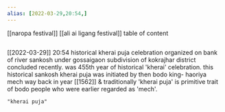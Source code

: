 ```yaml
---
alias: [2022-03-29,20:54,]
---
```

[[naropa festival]] [[ali ai ligang festival]]
table of content
```toc
```

[[2022-03-29]] 20:54
historical kherai puja celebration organized on bank of river sankosh under gossaigaon subdivision of kokrajhar district concluded recently.
was 455th year of historical 'kherai' celebration.
this historical sankosh kherai puja was initiated by then bodo king- haoriya mech way back in year [[1562]] & traditionally 'kherai puja' is primitive trait of bodo people who were earlier regarded as 'mech'.
```query
"kherai puja"
```